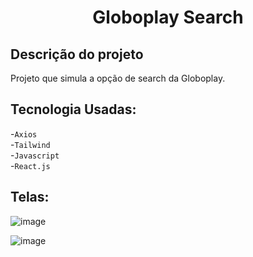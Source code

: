 <h1 align="center">
  Globoplay Search</h1>                               
  
## Descrição do projeto

Projeto que simula a opção de search da Globoplay.

## Tecnologia Usadas:
-`Axios`\
-`Tailwind`\
-`Javascript`\
-`React.js`

## Telas:
![image](https://github.com/user-attachments/assets/e3ea90d4-8fc1-4b58-9942-77754a129709)

![image](https://github.com/user-attachments/assets/99e42057-d572-4746-9083-e69a889152b3)
